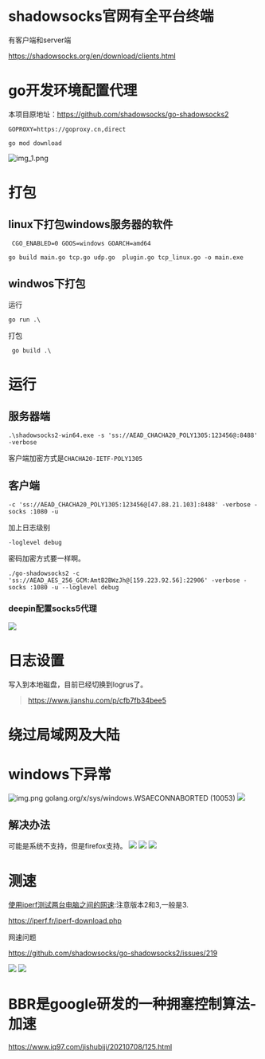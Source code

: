 
# shadowsocks官网有全平台终端

有客户端和server端

https://shadowsocks.org/en/download/clients.html

# go开发环境配置代理

本项目原地址：https://github.com/shadowsocks/go-shadowsocks2

```shell
GOPROXY=https://goproxy.cn,direct
```

```
go mod download
```

![img_1.png](img_1.png)


# 打包

## linux下打包windows服务器的软件
```shell
 CGO_ENABLED=0 GOOS=windows GOARCH=amd64
```
```shell
go build main.go tcp.go udp.go  plugin.go tcp_linux.go -o main.exe
```
## windwos下打包
运行
```
go run .\
```
打包
```
 go build .\
```


# 运行

## 服务器端
```shell
.\shadowsocks2-win64.exe -s 'ss://AEAD_CHACHA20_POLY1305:123456@:8488' -verbose
```
客户端加密方式是`CHACHA20-IETF-POLY1305`

## 客户端
```shell
-c 'ss://AEAD_CHACHA20_POLY1305:123456@[47.88.21.103]:8488' -verbose -socks :1080 -u
```
加上日志级别
```shell
-loglevel debug
```
密码加密方式要一样啊。
```shell
./go-shadowsocks2 -c 'ss://AEAD_AES_256_GCM:AmtB2BWzJh@[159.223.92.56]:22906' -verbose -socks :1080 -u --loglevel debug
```
### deepin配置socks5代理

![](deepin-proxy-socks.png)


# 日志设置
写入到本地磁盘，目前已经切换到logrus了。

> https://www.jianshu.com/p/cfb7fb34bee5

# 绕过局域网及大陆


# windows下异常
![img.png](img.png)
golang.org/x/sys/windows.WSAECONNABORTED (10053)
![](./windows下socks代理设置错误.png)
## 解决办法
可能是系统不支持，但是firefox支持。
![](./firefox.png)
![](./firefox-proxy.png)
![](./firefox-proxy-google.png)


# 测速

[使用iperf测试两台电脑之间的网速](https://www.jianshu.com/p/904a919db6ef):注意版本2和3,一般是3.

https://iperf.fr/iperf-download.php

网速问题

https://github.com/shadowsocks/go-shadowsocks2/issues/219

![](./服务器测速.png)
![](./noproxy测试.png)
#  BBR是google研发的一种拥塞控制算法-加速
https://www.iq97.com/jishubiji/20210708/125.html


